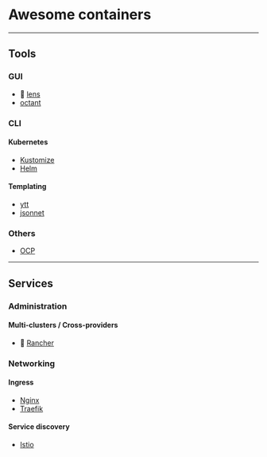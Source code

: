 # Awesome containers


---------------------------------------------------------------------------------------
## Tools

<!-- =========================== -->
### GUI

* 🌟 [lens](https://k8slens.dev/)
* [octant](https://octant.dev/)

<!-- =========================== -->
### CLI

#### Kubernetes  
* [Kustomize]()
* [Helm]()

#### Templating  
* [ytt]()
* [jsonnet]()

<!-- =========================== -->
### Others  
* [OCP](https://gitlab.com/redhatdemocentral/ocp-install-demo)

------------------------------------------------------------------------------------------

## Services 

<!-- =========================== -->
### Administration

#### Multi-clusters / Cross-providers
* 🌟 [Rancher]()


<!-- =========================== -->
### Networking

#### Ingress
* [Nginx]()
* [Traefik]()

#### Service discovery  
* [Istio]()

 <!-- =========================== -->

